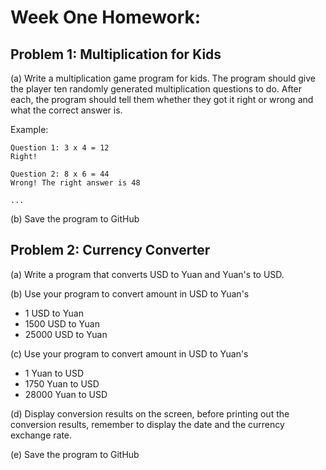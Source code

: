 # Week One Homework: 

## Problem 1: Multiplication for Kids

(a) Write a multiplication game program for kids. The program should give the player ten randomly generated 
multiplication questions to do. After each, the program should tell them
whether they got it right or wrong and what the correct answer is.

Example:

```
Question 1: 3 x 4 = 12
Right!

Question 2: 8 x 6 = 44
Wrong! The right answer is 48

...

```

(b) Save the program to GitHub


## Problem 2: Currency Converter

(a) Write a program that converts USD to Yuan and Yuan's to USD.

(b) Use your program to convert amount in USD to Yuan's

 - 1 USD to Yuan
 - 1500 USD to Yuan
 - 25000 USD to Yuan

(c) Use your program to convert amount in USD to Yuan's

 - 1 Yuan to USD
 - 1750 Yuan to USD
 - 28000 Yuan to USD

(d) Display conversion results on the screen, before printing out the conversion results, remember to display
the date and the currency exchange rate.

(e) Save the program to GitHub